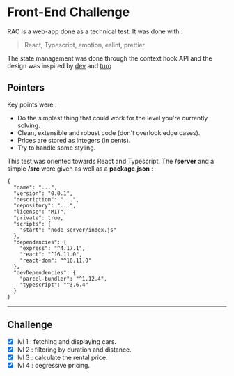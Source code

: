 # Front-End Challenge

RAC is a web-app done as a technical test. It was done with :

> React, Typescript, emotion, eslint, prettier

The state management was done through the context hook API and the design was
inspired by [dev](https://dev.to/) and [turo](https://turo.com/)

## Pointers

Key points were :

- Do the simplest thing that could work for the level you're currently solving.
- Clean, extensible and robust code (don't overlook edge cases).
- Prices are stored as integers (in cents).
- Try to handle some styling.

This test was oriented towards React and Typescript. The **/server** and a
simple **/src** were given as well as a **package.json** :

```
{
  "name": "...",
  "version": "0.0.1",
  "description": "...",
  "repository": "...",
  "license": "MIT",
  "private": true,
  "scripts": {
    "start": "node server/index.js"
  },
  "dependencies": {
    "express": "^4.17.1",
    "react": "^16.11.0",
    "react-dom": "^16.11.0"
  },
  "devDependencies": {
    "parcel-bundler": "^1.12.4",
    "typescript": "^3.6.4"
  }
}
```

---

## Challenge

- [x] lvl 1 : fetching and displaying cars.
- [x] lvl 2 : filtering by duration and distance.
- [x] lvl 3 : calculate the rental price.
- [x] lvl 4 : degressive pricing.
